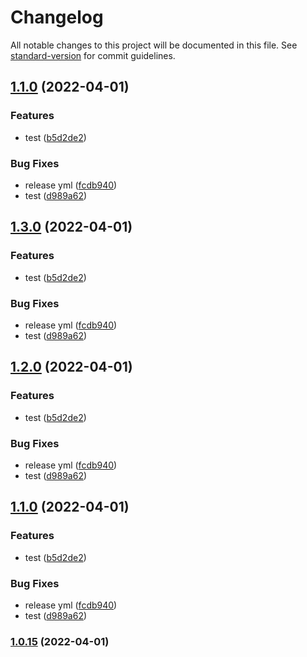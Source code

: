 # Changelog

All notable changes to this project will be documented in this file. See [standard-version](https://github.com/conventional-changelog/standard-version) for commit guidelines.

## [1.1.0](https://github.com/annesof/myComponentLib/compare/v1.0.14...v1.1.0) (2022-04-01)


### Features

* test ([b5d2de2](https://github.com/annesof/myComponentLib/commit/b5d2de2dd54222871736040d1ebaba89b9f760a5))


### Bug Fixes

* release yml ([fcdb940](https://github.com/annesof/myComponentLib/commit/fcdb9408442a102bd3217f28522ae6ce23f264dc))
* test ([d989a62](https://github.com/annesof/myComponentLib/commit/d989a621db147ed0f5b7e68f95100f036ea59fcd))

## [1.3.0](https://github.com/annesof/myComponentLib/compare/v1.0.14...v1.3.0) (2022-04-01)


### Features

* test ([b5d2de2](https://github.com/annesof/myComponentLib/commit/b5d2de2dd54222871736040d1ebaba89b9f760a5))


### Bug Fixes

* release yml ([fcdb940](https://github.com/annesof/myComponentLib/commit/fcdb9408442a102bd3217f28522ae6ce23f264dc))
* test ([d989a62](https://github.com/annesof/myComponentLib/commit/d989a621db147ed0f5b7e68f95100f036ea59fcd))

## [1.2.0](https://github.com/annesof/myComponentLib/compare/v1.0.14...v1.2.0) (2022-04-01)


### Features

* test ([b5d2de2](https://github.com/annesof/myComponentLib/commit/b5d2de2dd54222871736040d1ebaba89b9f760a5))


### Bug Fixes

* release yml ([fcdb940](https://github.com/annesof/myComponentLib/commit/fcdb9408442a102bd3217f28522ae6ce23f264dc))
* test ([d989a62](https://github.com/annesof/myComponentLib/commit/d989a621db147ed0f5b7e68f95100f036ea59fcd))

## [1.1.0](https://github.com/annesof/myComponentLib/compare/v1.0.14...v1.1.0) (2022-04-01)


### Features

* test ([b5d2de2](https://github.com/annesof/myComponentLib/commit/b5d2de2dd54222871736040d1ebaba89b9f760a5))


### Bug Fixes

* release yml ([fcdb940](https://github.com/annesof/myComponentLib/commit/fcdb9408442a102bd3217f28522ae6ce23f264dc))
* test ([d989a62](https://github.com/annesof/myComponentLib/commit/d989a621db147ed0f5b7e68f95100f036ea59fcd))

### [1.0.15](https://github.com/annesof/myComponentLib/compare/v1.0.14...v1.0.15) (2022-04-01)
